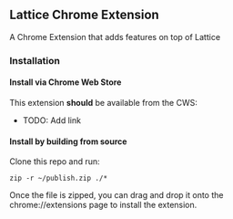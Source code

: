 ## Lattice Chrome Extension

A Chrome Extension that adds features on top of Lattice

### Installation

#### Install via Chrome Web Store
This extension **should** be available from the CWS:
- TODO: Add link

#### Install by building from source
Clone this repo and run:
```shell
zip -r ~/publish.zip ./*
```

Once the file is zipped, you can drag and drop it onto the chrome://extensions 
page to install the extension.